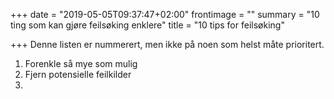 +++
date = "2019-05-05T09:37:47+02:00"
frontimage = ""
summary = "10 ting som kan gjøre feilsøking enklere"
title = "10 tips for feilsøking"

+++
Denne listen er nummerert, men ikke på noen som helst måte prioritert.

1. Forenkle så mye som mulig
2. Fjern potensielle feilkilder
3. 